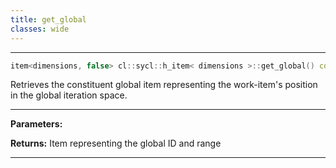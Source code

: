 ```yaml
---
title: get_global
classes: wide
---
```



---

```cpp
item<dimensions, false> cl::sycl::h_item< dimensions >::get_global() const
```


Retrieves the constituent global item representing the work-item's position in the global iteration space. 


---
**Parameters:**

**Returns:** Item representing the global ID and range 

---
